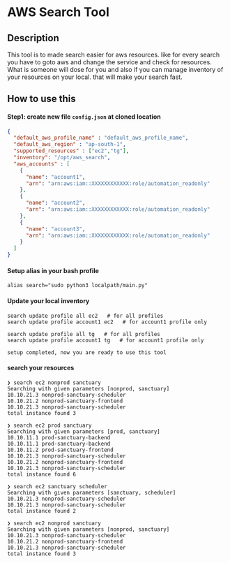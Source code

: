 # AWS Search Tool

## Description 

This tool is to made search easier for aws resources. like for every search you have to goto aws and change the service and check for resources. What is someone will dose for you and also if you can manage inventory of your resources on your local. that will make your search fast. 

## How to use this

#### Step1: create new file `config.json` at cloned location
```json
{
  "default_aws_profile_name" : "default_aws_profile_name",
  "default_aws_region" : "ap-south-1",
  "supported_resources" : ["ec2","tg"],
  "inventory": "/opt/aws_search",
  "aws_accounts" : [
    {
      "name": "account1",
      "arn": "arn:aws:iam::XXXXXXXXXXXX:role/automation_readonly"
    },
    {
      "name": "account2",
      "arn": "arn:aws:iam::XXXXXXXXXXXX:role/automation_readonly"
    },
    {
      "name": "account3",
      "arn": "arn:aws:iam::XXXXXXXXXXXX:role/automation_readonly"
    }
  ]
}
```

#### Setup alias in your bash profile
```shell
alias search="sudo python3 localpath/main.py"
```

#### Update your local inventory
```shell
search update profile all ec2   # for all profiles
search update profile account1 ec2   # for account1 profile only

search update profile all tg   # for all profiles
search update profile account1 tg   # for account1 profile only 
```

`setup completed, now you are ready to use this tool`

#### search your resources
```shell
❯ search ec2 nonprod sanctuary
Searching with given parameters [nonprod, sanctuary]
10.10.21.3 nonprod-sanctuary-scheduler
10.10.21.2 nonprod-sanctuary-frontend
10.10.21.3 nonprod-sanctuary-scheduler
total instance found 3

❯ search ec2 prod sanctuary
Searching with given parameters [prod, sanctuary]
10.10.11.1 prod-sanctuary-backend
10.10.11.1 prod-sanctuary-backend
10.10.11.2 prod-sanctuary-frontend
10.10.21.3 nonprod-sanctuary-scheduler
10.10.21.2 nonprod-sanctuary-frontend
10.10.21.3 nonprod-sanctuary-scheduler
total instance found 6

❯ search ec2 sanctuary scheduler
Searching with given parameters [sanctuary, scheduler]
10.10.21.3 nonprod-sanctuary-scheduler
10.10.21.3 nonprod-sanctuary-scheduler
total instance found 2

❯ search ec2 nonprod sanctuary
Searching with given parameters [nonprod, sanctuary]
10.10.21.3 nonprod-sanctuary-scheduler
10.10.21.2 nonprod-sanctuary-frontend
10.10.21.3 nonprod-sanctuary-scheduler
total instance found 3
```
